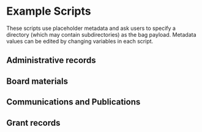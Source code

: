 # Example Scripts

These scripts use placeholder metadata and ask users to specify a directory (which may contain subdirectories) as the bag payload. Metadata values can be edited by changing variables in each script.

## Administrative records

## Board materials

## Communications and Publications

## Grant records
